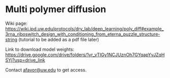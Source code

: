 # Multi polymer diffusion

Wiki page:
https://wiki.ipd.uw.edu/protocols/dry_lab/deep_learning/poly_diff#example_3rna_riboswitch_design_with_conditioning_from_eterna_puzzle_structure-string
(tutorial to be added as a pdf file later)

Link to download model weights:
https://drive.google.com/drive/folders/1yr_vTIGy1NCJUznOh7GYqapYvJZqHSYj?usp=drive_link

Contact afavor@uw.edu to get access.
